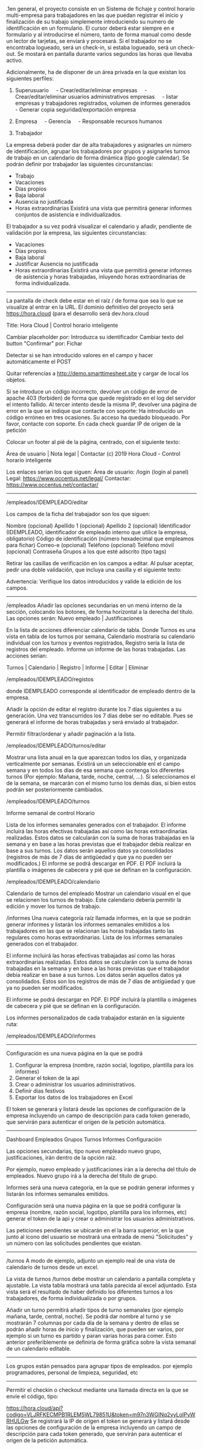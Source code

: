 .1en general, el proyecto consiste en un Sistema de fichaje y control horario multi-empresa para 
trabajadores en las que puedan registrar el inicio y finalización de su trabajo simplemente 
introduciendo su numero de identificación en un formulario. El cursor deberá estar siempre en e
 formulario y al introducirse el número, tanto de forma manual como desde un lector de tarjetas,
 se enviará y procesará. Si el trabajador no se encontraba logueado, será un check-in, si estaba
 logueado, será un check-out. Se mostará en pantalla durante varios segundos las horas que 
 llevaba activo.

Adicionalmente, ha de disponer de un área privada en la que existan los siguientes perfiles:
1. Superusuario
    - Crear/editar/eliminar empresas
    - Crear/editar/eliminar usuarios administrativos empresas
    - listar empresas y trabajadores registrados, volumen de informes generados
    - Generar copia seguridad/exportación empresa

2. Empresa
    - Gerencia
    - Responsable recursos humanos

3. Trabajador

La empresa deberá poder dar de alta trabajadores y asignarles un número de identificación,
 agrupar los trabajadores por grupos y asignarles turnos de trabajo en un calendario de forma
  dinámica (tipo google calendar). Se podrán definir por trabajador las siguientes 
  circunstancias:
- Trabajo
- Vacaciones
- Días propios
- Baja laboral
- Ausencia no justificada
- Horas extraordinarias
Existirá una vista que permitirá generar informes conjuntos de asistencia e individualizados.


El trabajador a su vez podrá visualizar el calendario y añadir, pendiente de validación
 por la empresa, las siguientes circunstancias:
- Vacaciones
- Días propios
- Baja laboral
- Justificar Ausencia no justificada
- Horas extraordinarias
Existirá una vista que permitirá generar informes de asistencia y horas trabajadas, 
inluyendo horas extraordinarias de forma individualizada.

_________________________________________________________________________________________

La pantalla de check debe estar en el raíz / de forma que sea lo que se visualize al entrar en la URL. El dominio definitivo del proyecto será https://hora.cloud (para el desarrollo será dev.hora.cloud

Title: Hora Cloud | Control horario inteligente

Cambiar placeholder por: Introduzca su identificador
Cambiar texto del button "Confirmar" por: Fichar

Detectar si se han introducido valores en el campo y hacer automáticamente el POST

Quitar referencias a http://demo.smarttimesheet.site y cargar de local los objetos.

Si se introduce un código incorrecto, devolver un código de error de apache 403 (forbiden) de forma que quede registrado en el log del servidor el intento fallido. Al tercer intento desde la misma IP, devolver una página de error en la que se indique que contacte con soporte:
Ha introducido un código erróneo en tres ocasiones. Su acceso ha quedado bloqueado. Por favor, contacte con soporte.
En cada check guardar IP de origen de la petición

Colocar un footer al pié de la página, centrado, con el siguiente texto:

Área de usuario | Nota legal | Contactar
(c) 2019 Hora Cloud - Control horario inteligente

Los enlaces serían los que siguen:
Área de usuario: /login (login al panel)
Legal: https://www.occentus.net/legal/
Contactar: https://www.occentus.net/contactar/


____________________________________________________________________________________

/empleados/IDEMPLEADO/editar

Los campos de la ficha del trabajador son los que siguen:

Nombre (opcional)
Apellido 1 (opcional)
Apellido 2 (opcional)
Identificador (IDEMPLEADO, identificador de empleado interno que utilice la empresa, obligatorio)
Código de identificación (número hexadecimal que empleamos para fichar)
Correo-e (opcional)
Teléfono (opcional)
Teléfono móvil (opcional)
Contraseña
Grupos a los que esté adscrito (tipo tags)

Retirar las casillas de verificación en los campos a editar. Al pulsar aceptar, pedir una doble validación, que incluya una casilla y el siguiente texto:

Advertencia: Verifique los datos introducidos y valide la edición de los campos.

____________________________________________________________________________________


/empleados
Añadir las opciones secundarias en un menú interno de la sección, colocando los botones, 
de forma horizontal a la derecha del título. Las opciones serán:
Nuevo empleado | Justificaciones

En la lista de acciones diferenciar calendario de tabla. Donde Turnos es una vista en 
tabla de los turnos por semana, Calendario mostraría su calendario individual con los
 turnos y eventos registrados, Registro sería la lista de registros del empleado. 
 Informe un informe de las horas trabajadas. Las acciones serían:

Turnos | Calendario | Registro | Informe | Editar | Eliminar

/empleados/IDEMPLEADO/registos

donde IDEMPLEADO corresponde al identificador de empleado dentro de la empresa.

Añadir la opción de editar el registro durante los 7 días siguientes a su generación. Una vez transcurridos los 7 dias debe ser no editable. Pues se generará el informe de horas trabajadas y será enviado al trabajador.

Permitir filtrar/ordenar y añadir paginación a la lista.

/empleados/IDEMPLEADO/turnos/editar

Mostrar una lista anual en la que aparezcan todos los días, y organizada verticalmente por semanas. Existirá un un seleccionable enl el campo semana y en todos los días de esa semana que contenga los diferentes turnos (Por ejemplo: Mañana, tarde, noche, central, ...). Si seleccionamos el de la semana, se marcarán con el mismo turno los demás dias, si bien estos podrán ser posteriormente cambiados.

/empleados/IDEMPLEADO/turnos

Informe semanal de control Horario

Lista de los informes semanales generados con el trabajador.
El informe incluirá las horas efectivas trabajadas así como las horas extraordinarias realizadas. Estos datos se calcularán con la suma de horas trabajadas en la semana y en base a las horas previstas que el trabajador debía realizar en base a sus turnos. Los datos serán aquellos datos ya consolidados (registros de más de 7 días de antigüedad y que ya no pueden ser modificados.)
El informe se podrá descargar en PDF. El PDF incluirá la plantilla o imágenes de cabecera y pié que se definan en la configuración.

/empleados/IDEMPLEADO/calendario

Calendario de turnos del empleado
Mostrar un calendario visual en el que se relacionen los turnos de trabajo. Este calendario debería permitir la edición y mover los turnos de trabajo.

/informes
Una nueva categoría raíz llamada informes, en la que se podrán generar informes y listarán los informes semanales emitidos a los trabajadores en las que se relacionan las horas trabajadas tanto las regulares como horas extraordinarias.
Lista de los informes semanales generados con el trabajador.

El informe incluirá las horas efectivas trabajadas así como las horas extraordinarias realizadas. Estos datos se calcularán con la suma de horas trabajadas en la semana y en base a las horas previstas que el trabajador debía realizar en base a sus turnos. Los datos serán aquellos datos ya consolidados. Estos son los registros de más de 7 días de antigüedad y que ya no pueden ser modificados.

El informe se podrá descargar en PDF. El PDF incluirá la plantilla o imágenes de cabecera y pié que se definan en la configuración.

Los informes personalizados de cada trabajador estarán en la siguiente ruta:

/empleados/IDEMPLEADO/informes




______________________________________________________________________________________

Configuración es una nueva página en la que se podrá
1. Configurar la empresa (nombre, razón social, logotipo, plantilla para los informes)
2. Generar el token de la api
3. Crear o administrar los usuarios administrativos.
4. Definir dias festivos
5. Exportar los datos de los trabajadores en Excel

El token se generará y listará desde las opciones de configuración de la empresa incluyendo un campo de descripción para cada token generado, que servirán para autenticar el origen de la petición automática.

_____________________________________________________________________________________


Dashboard
Empleados
Grupos
Turnos
Informes
Configuración

Las opciones secundarias, tipo nuevo empleado nuevo grupo, justificaciones, irán dentro de la opción raíz.

Por ejemplo, nuevo empleado y justificaciones irán a la derecha del título de empleados. Nuevo grupo irá a la derecha del título de grupo.

Informes será una nueva categoría, en la que se podrán generar informes y listarán los informes semanales emitidos.

Configuración será una nueva página en la que se podrá configurar la empresa (nombre, razón social, logotipo, plantilla para los informes, etc)
generar el token de la api y crear o administrar los usuarios administrativos.

Las peticiones pendientes se ubicarán en el la barra superior, en la que junto al icono del usuario se mostrará una entrada de menú "Solicitudes" y un número con las solicitudes pendientes que existan.

_____________________________________________________________________________________________

/turnos
A modo de ejemplo, adjunto un ejemplo real de una vista de calendario de turnos desde un excel.

La vista de turnos /turnos debe mostrar un calendario a pantalla completa y ajustable. La vista tabla mostrará una tabla parecida al excel adjuntado. Esta vista será el resultado de haber definido los diferentes turnos a los trabajadores, de forma individualizada o por grupos.

Añadir un turno permitirá añadir tipos de turno semanales (por ejemplo mañana, tarde, central, noche). Se podrá dar nombre al turno y se mostrarán 7 columnas por cada día de la semana y dentro de ellas se podrán añadir horas de inicio y finalización, que pueden ser varios, por ejemplo si un turno es partido y paran varias horas para comer.
Esto anterior preferiblemente se definiría de forma gráfica sobre la vista semanal de un calendario editable.

_______________________________________________________________________________________________

Los grupos están pensados para agrupar tipos de empleados. por ejemplo programadores, personal de limpieza, seguridad, etc

_________________________________________________________________________________________________

Permitir el checkin o checkout mediante una llamada directa en la que se envíe el código, tipo:

https://hora.cloud/api?codigo=VLJRFKECMPB1RLEM5WL79851U&token=m97n3WGINq2vyLoIPyWRHULGw
Se registrará la IP de origen
el token se generará y listará desde las opciones de configuración de la empresa incluyendo un campo de descripción para cada token generado, que servirán para autenticar el origen de la petición automática.

